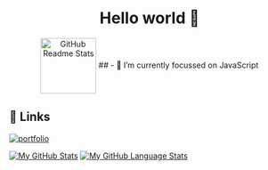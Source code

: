 # <h1 align="center">Hello world 👋</h1>
<p align="center">
<img width="100px" src="https://www.freelogovectors.net/wp-content/uploads/2019/05/dev-logo.jpg" align="center" alt="GitHub Readme Stats" />
## - 🔭 I’m currently focussed on JavaScript
 
## 🔗 Links
[![portfolio](https://img.shields.io/badge/my_portfolio-000?style=for-the-badge&logo=ko-fi&logoColor=white)](https://bujkrys3.github.io/ShopMarkup-hard/)
  
[![My GitHub Stats](https://github-readme-stats.vercel.app/api/?username=bujkrys3&count_private=true&theme=tokyonight&showicons=true)]()
[![My GitHub Language Stats](https://github-readme-stats.vercel.app/api/top-langs/?username=bujkrys3&langs_count=5&theme=tokyonight)]()


<!--
**bujkrys3/bujkrys3** is a ✨ _special_ ✨ repository because its `README.md` (this file) appears on your GitHub profile.

Here are some ideas to get you started:

- 🔭 I’m currently working on ...
- 🌱 I’m currently learning ...
- 👯 I’m looking to collaborate on ...
- 🤔 I’m looking for help with ...
- 💬 Ask me about ...
- 📫 How to reach me: ...
- 😄 Pronouns: ...
- ⚡ Fun fact: ...
-->
